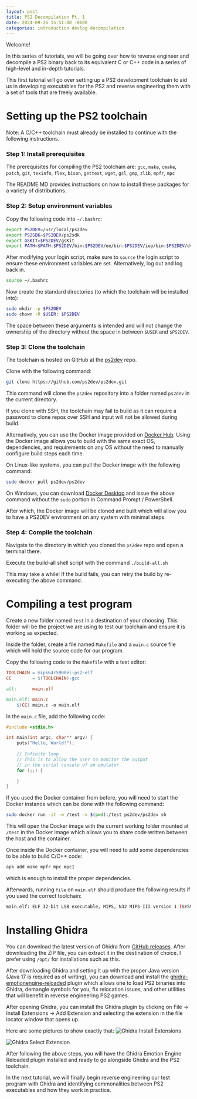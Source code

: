 ```yaml
---
layout: post
title: PS2 Decompilation Pt. 1
date: 2024-09-26 15:51:00 -0600
categories: introduction devlog decompilation
---
```

Welcome!

In this series of tutorials, we will be going over how to reverse engineer and decompile a PS2 binary back to its equivalent
C or C++ code in a series of high-level and in-depth tutorials.

This first tutorial will go over setting up a PS2 development toolchain to aid us in developing executables for the PS2
and reverse engineering them with a set of tools that are freely available.

# Setting up the PS2 toolchain
Note: A C/C++ toolchain must already be installed to continue with the following instructions.

### Step 1: Install prerequisites

The prerequisites for compiling the PS2 toolchain are:
`gcc`, `make`, `cmake`, `patch`, `git`, `texinfo`, `flex`, `bison`, `gettext`, `wget`, `gsl`, `gmp`, `zlib`, `mpfr`, `mpc`

The README.MD provides instructions on how to install these packages for a variety of distributions.

### Step 2: Setup environment variables

Copy the following code into `~/.bashrc`:
```bash
export PS2DEV=/usr/local/ps2dev
export PS2SDK=$PS2DEV/ps2sdk
export GSKIT=$PS2DEV/gsKit
export PATH=$PATH:$PS2DEV/bin:$PS2DEV/ee/bin:$PS2DEV/iop/bin:$PS2DEV/dvp/bin:$PS2SDK/bin
```

After modifying your login script, make sure to `source` the login script to ensure these
environment variables are set. Alternatively, log out and log back in.

```bash
source ~/.bashrc
```

Now create the standard directories (to which the toolchain will be installed into):
```bash
sudo mkdir -p $PS2DEV
sudo chown -R $USER: $PS2DEV
```
The space between these arguments is intended and will not change the ownership of the directory without the space in
between `$USER` and `$PS2DEV`.


### Step 3: Clone the toolchain

The toolchain is hosted on GitHub at the [ps2dev](https://github.com/ps2dev/ps2dev) repo.

Clone with the following command:
```bash
git clone https://github.com/ps2dev/ps2dev.git
```
This command will clone the `ps2dev` repository into a folder named `ps2dev` in the current directory.

If you clone with SSH, the toolchain may fail to build as it can require a password to clone repos over SSH
and input will not be allowed during build.

Alternatively, you can use the Docker image provided on [Docker Hub](https://hub.docker.com/r/ps2dev/ps2dev).
Using the Docker image allows you to build with the same exact OS, dependencies, and requirements on any OS
without the need to manually configure build steps each time.

On Linux-like systems, you can pull the Docker image with the following command:
```bash
sudo docker pull ps2dev/ps2dev
```

On Windows, you can download [Docker Desktop](https://www.docker.com/products/docker-desktop/) and issue the above command
without the `sudo` portion in Command Prompt / PowerShell.

After which, the Docker image will be cloned and built which will allow you to have a PS2DEV environment
on any system with minimal steps.

### Step 4: Compile the toolchain

Navigate to the directory in which you cloned the `ps2dev` repo and open a terminal there.

Execute the build-all shell script with the command `./build-all.sh`

This may take a while! If the build fails, you can retry the build by re-executing the above command.

# Compiling a test program

Create a new folder named `test` in a destination of your choosing.
This folder will be the project we are using to test our toolchain and ensure it is working as expected.

Inside the folder, create a file named `Makefile` and a `main.c` source file which will hold the source code
for our program.

Copy the following code to the `Makefile` with a text editor:
```makefile
TOOLCHAIN = mips64r5900el-ps2-elf
CC        = $(TOOLCHAIN)-gcc

all:      main.elf

main.elf: main.c
    $(CC) main.c -o main.elf

```

In the `main.c` file, add the following code:
```c
#include <stdio.h>

int main(int argc, char** argv) {
    puts("Hello, World!");
    
    // Infinite loop
    // This is to allow the user to monitor the output
    // in the serial console of an emulator.
    for (;;) {

    }
}
```

If you used the Docker container from before, you will need to start the Docker instance which can be done with the following command:
```bash
sudo docker run -it -w /test -v $(pwd):/test ps2dev/ps2dev sh
```
This will open the Docker image with the current working folder mounted at `/test` in the Docker image which allows you to share code
written between the host and the container.

Once inside the Docker container, you will need to add some dependencies to be able to build C/C++ code:
```bash
apk add make mpfr mpc mpc1
```
which is enough to install the proper dependencies.

Afterwards, running `file` on `main.elf` should produce the following results if you used the correct toolchain:
```bash
main.elf: ELF 32-bit LSB executable, MIPS, N32 MIPS-III version 1 (SYSV), statically linked, with debug_info, not stripped
```

# Installing Ghidra

You can download the latest version of Ghidra from [GitHub releases](https://github.com/NationalSecurityAgency/ghidra/releases).
After downloading the ZIP file, you can extract it in the destination of choice. I prefer using `/opt/` for installations
such as this.

After downloading Ghidra and setting it up with the proper Java version (Java 17 is required as of writing), you can download and install the
[ghidra-emotionengine-reloaded](https://github.com/chaoticgd/ghidra-emotionengine-reloaded) plugin which allows one to load PS2 binaries into
Ghidra, demangle symbols for you, fix relocation issues, and other utilities that will benefit in reverse engineering PS2 games.

After opening Ghidra, you can install the Ghidra plugin by clicking on File -> Install Extensions -> Add Extension and selecting the extension
in the file locator window that opens up.

Here are some pictures to show exactly that:
![Ghidra Install Extensions](/assets/images/decompiling/ps2/part_1/GhidraInstallExtensions.png)

![Ghidra Select Extension](/assets/images/decompiling/ps2/part_1/GhidraSelectExtension.png)

After following the above steps, you will have the Ghidra Emotion Engine Reloaded plugin installed and ready to go alongside Ghidra
and the PS2 toolchain.

In the next tutorial, we will finally begin reverse engineering our test program with Ghidra and identifying commonalities between PS2
executables and how they work in practice.